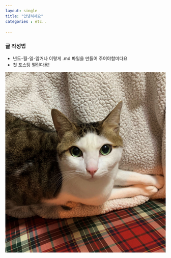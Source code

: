 ```yaml
---
layout: single
title: "안녕하세요"
categories : etc..

---
```


### 글 작성법
- 년도-월-일-암거나 이렇게 .md 파일을 만들어 주어야함미다요
- 첫 포스팅 떨린다용!  

![IMG_5018_Edited](..\images\2022-03-16-test\IMG_5018_Edited.jpg)

